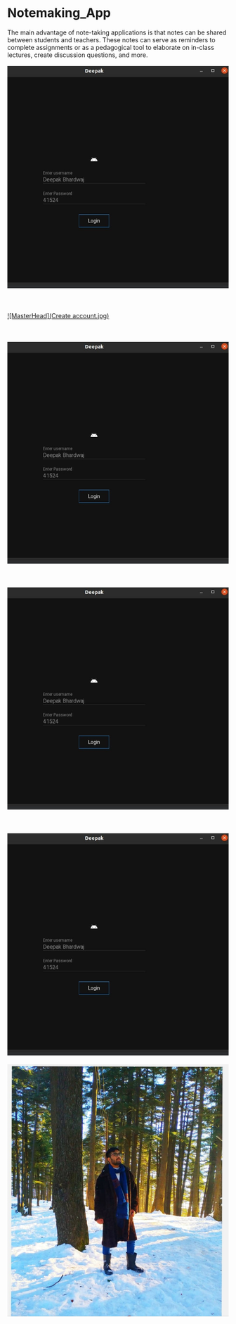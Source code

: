 # Notemaking_App
The main advantage of note-taking applications is that notes can be shared between students and teachers. These notes can serve as reminders to complete assignments or as a pedagogical tool to elaborate on in-class lectures, create discussion questions, and more.
 <br><br>
[![MasterHead](LoginPage.jpg)]()
 <br><br>
 <br><br>
[![MasterHead](Create account.jpg)]()
 <br><br>
 <br><br>
[![MasterHead](LoginPage.jpg)]()
 <br><br>
 <br><br>
[![MasterHead](LoginPage.jpg)]()
 <br><br>
 <br><br>
[![MasterHead](LoginPage.jpg)]()
 <br><br>
[![MasterHead](mine.jpg)]()
